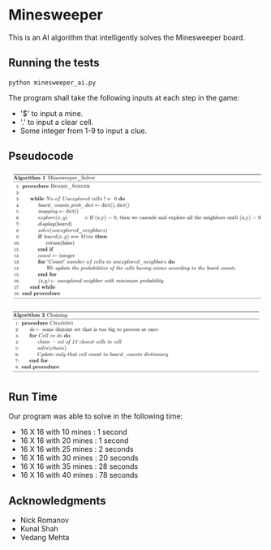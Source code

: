 # Minesweeper

This is an AI algorithm that intelligently solves the Minesweeper board.

## Running the tests

```
python minesweeper_ai.py
```
The program shall take the following inputs at each step in the game:
* '$' to input a mine.
* '.' to input a clear cell.
* Some integer from 1-9 to input a clue.

## Pseudocode

![Alt text](minesweeper.png?raw=true "Minesweeper AI")

![Alt text](chaining.png?raw=true "Chaining AI")

## Run Time

Our program was able to solve in the following time:
* 16 X 16 with 10 mines : 1 second
* 16 X 16 with 20 mines : 1 second
* 16 X 16 with 25 mines : 2 seconds
* 16 X 16 with 30 mines : 20 seconds
* 16 X 16 with 35 mines : 28 seconds
* 16 X 16 with 40 mines : 78 seconds

## Acknowledgments

* Nick Romanov
* Kunal Shah
* Vedang Mehta
